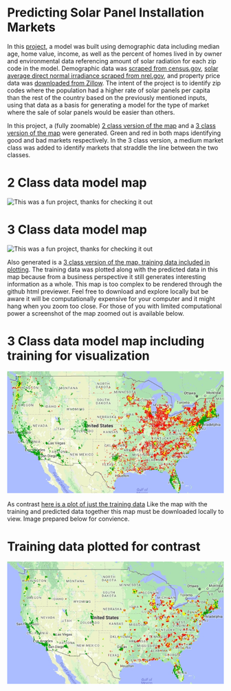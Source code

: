 # Predicting Solar Panel Installation Markets

In this [project](Solar%20Project.ipynb), a model was built using demographic data including median age, home value, income, as well as the percent of homes lived in by owner and environmental data referencing amount of solar radiation for each zip code in the model.  Demographic data was [scraped from census.gov](scrape%20census.gov.py), [solar average direct normal irradiance scraped from nrel.gov](Scrape_Nrel_Solar.py), and property price data was [downloaded from Zillow](http://files.zillowstatic.com/research/public/Zip/Zip_Zhvi_Summary_AllHomes.csv).  The intent of the project is to identify zip codes where the population had a higher rate of solar panels per capita than the rest of the country based on the previously mentioned inputs, using that data as a basis for generating a model for the type of market where the sale of solar panels would be easier than others.

In this project, a (fully zoomable) [2 class version of the map](http://htmlpreview.github.io/?https://github.com/gurkpet/Solar-Panel-Market-Modeling/blob/master/2classmarketprediction.html) and a [3 class version of the map](http://htmlpreview.github.io/?https://github.com/gurkpet/Solar-Panel-Market-Modeling/blob/master/3classmarketprediction.html) were generated.  Green and red in both maps identifying good and bad markets respectively.  In the 3 class version, a medium market class was added to identify markets that straddle the line between the two classes.  

# 2 Class data model map
![This was a fun project, thanks for checking it out](2_class_modeled_data.jpg?raw=true "
2_class_modeled_data")

# 3 Class data model map
![This was a fun project, thanks for checking it out](3_class_modeled_data.jpg?raw=true "
3_class_modeled_data")

Also generated is a [3 class version of the map, training data included in plotting](https://github.com/gurkpet/Solar-Panel-Market-Modeling/blob/master/3classmarketpredictionwithtrain.html).  The training data was plotted along with the predicted data in this map because from a business perspective it still generates interesting information as a whole.  This map is too complex to be rendered through the github html previewer.  Feel free to download and explore locally but be aware it will be computationally expensive for your computer and it might hang when you zoom too close.  For those of you with limited computational power a screenshot of the map zoomed out is available below.

# 3 Class data model map including training for visualization
![This was a fun project, thanks for checking it out](Model_with_training_data.jpg?raw=true "3 class version of the map, training data included in plotting")


As contrast [here is a plot of just the training data](https://github.com/gurkpet/Solar-Panel-Market-Modeling/blob/master/3classmarketpredictionalltrain.html)  Like the map with the training and predicted data together this map must be downloaded locally to view.  Image prepared below for convience.

# Training data plotted for contrast
![This was a fun project, thanks for checking it out](Model_just_training_data.jpg?raw=true "3 class version of the map, just the training data in the model")
